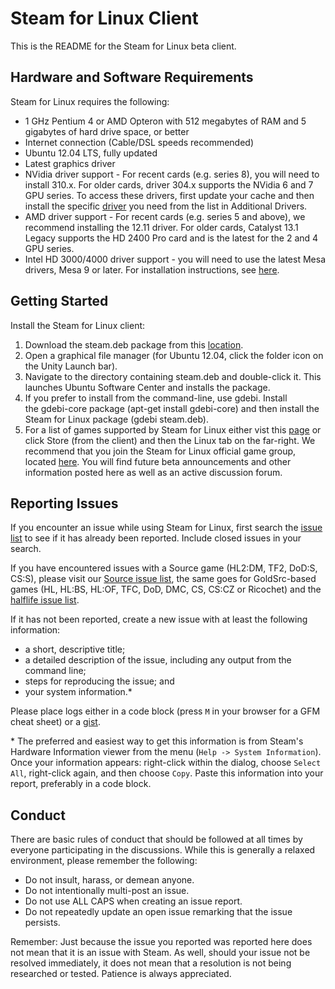 Steam for Linux Client
======================

This is the README for the Steam for Linux beta client.

Hardware and Software Requirements
----------------------------------
Steam for Linux requires the following:

- 1 GHz Pentium 4 or AMD Opteron with 512 megabytes of RAM and 5 gigabytes of hard drive space, or better
- Internet connection (Cable/DSL speeds recommended)
- Ubuntu 12.04 LTS, fully updated
- Latest graphics driver
- NVidia driver support - For recent cards (e.g. series 8), you will need to install 310.x. For older cards, driver 304.x supports the NVidia 6 and 7 GPU series. To access these drivers, first update your cache and then install the specific [driver](https://support.steampowered.com/kb_article.php?ref=8509-RFXM-1964) you need from the list in Additional Drivers.
- AMD driver support - For recent cards (e.g. series 5 and above), we recommend installing the 12.11 driver. For older cards, Catalyst 13.1 Legacy supports the HD 2400 Pro card and is the latest for the 2 and 4 GPU series.
- Intel HD 3000/4000 driver support - you will need to use the latest Mesa drivers, Mesa 9 or later. For installation instructions, see [here](http://wiki.ubuntu.com/Valve).

Getting Started
---------------
Install the Steam for Linux client:

1. Download the steam.deb package from this [location](http://media.steampowered.com/client/installer/steam.deb).
2. Open a graphical file manager (for Ubuntu 12.04, click the folder icon on the Unity Launch bar).
3. Navigate to the directory containing steam.deb and double-click it. This launches Ubuntu Software Center and installs the package.
4. If you prefer to install from the command-line, use gdebi. Install the gdebi-core package (apt-get install gdebi-core) and then install the Steam for Linux package (gdebi steam.deb).
5. For a list of games supported by Steam for Linux either vist this [page](https://support.steampowered.com/kb_article.php?ref=8495-OKZC-0159) or click Store (from the client) and then the Linux tab on the far-right.
We recommend that you join the Steam for Linux official game group, located [here](http://steamcommunity.com/app/221410). You will find future beta announcements and other information posted here as well as an active discussion forum.

Reporting Issues
----------------

If you encounter an issue while using Steam for Linux, first search the [issue list](https://github.com/ValveSoftware/steam-for-linux/issues) to see if it has already been reported. Include closed issues in your search.

If you have encountered issues with a Source game (HL2:DM, TF2, DoD:S, CS:S), please visit our [Source issue list](https://github.com/ValveSoftware/Source-1-Games/issues), the same goes for GoldSrc-based games (HL, HL:BS, HL:OF, TFC, DoD, DMC, CS, CS:CZ or Ricochet) and the [halflife issue list](https://github.com/ValveSoftware/halflife/issues).

If it has not been reported, create a new issue with at least the following information:

- a short, descriptive title;
- a detailed description of the issue, including any output from the command line;
- steps for reproducing the issue; and
- your system information.\*

Please place logs either in a code block (press `M` in your browser for a GFM cheat sheet) or a [gist](https://gist.github.com).

\* The preferred and easiest way to get this information is from Steam's Hardware Information viewer from the menu (`Help -> System Information`). Once your information appears: right-click within the dialog, choose `Select All`, right-click again, and then choose `Copy`. Paste this information into your report, preferably in a code block.

Conduct
-------


There are basic rules of conduct that should be followed at all times by everyone participating in the discussions.  While this is generally a relaxed environment, please remember the following:

- Do not insult, harass, or demean anyone.
- Do not intentionally multi-post an issue.
- Do not use ALL CAPS when creating an issue report.
- Do not repeatedly update an open issue remarking that the issue persists.

Remember: Just because the issue you reported was reported here does not mean that it is an issue with Steam.  As well, should your issue not be resolved immediately, it does not mean that a resolution is not being researched or tested.  Patience is always appreciated.
